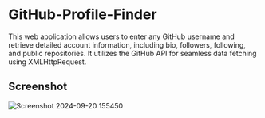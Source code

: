 # GitHub-Profile-Finder
This web application allows users to enter any GitHub username and retrieve detailed account information, including bio, followers, following, and public repositories. It utilizes the GitHub API for seamless data fetching using XMLHttpRequest.

## Screenshot
![Screenshot 2024-09-20 155450](https://github.com/user-attachments/assets/e2437f0f-9fe0-41a7-9f8a-abd28f7c8366)

